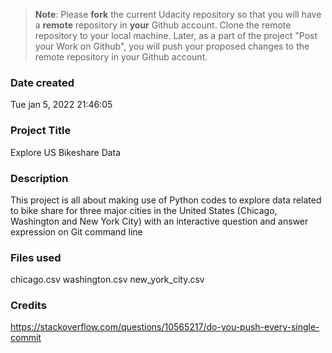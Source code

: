 >**Note**: Please **fork** the current Udacity repository so that you will have a **remote** repository in **your** Github account. Clone the remote repository to your local machine. Later, as a part of the project "Post your Work on Github", you will push your proposed changes to the remote repository in your Github account.

### Date created
Tue jan 5, 2022 21:46:05

### Project Title
Explore US Bikeshare Data

### Description
This project is all about making use of Python codes to explore data related to bike share for three major cities in the United States (Chicago, Washington and New York City) with an interactive question and answer expression on Git command line

### Files used
chicago.csv
washington.csv
new_york_city.csv


### Credits
https://stackoverflow.com/questions/10565217/do-you-push-every-single-commit

